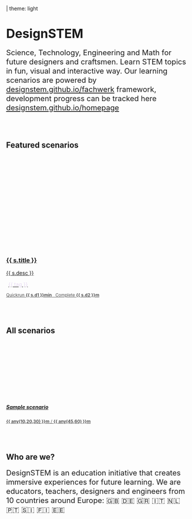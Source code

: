 | theme: light

# <big>DesignSTEM</big>

<big><big>Science, Technology, Engineering and Math for future designers and craftsmen. Learn STEM topics in fun, visual and interactive way. Our learning scenarios are powered by <a href="https://designstem.github.io/fachwerk"> designstem.github.io/fachwerk</a> framework, development progress can be tracked here <a href="https://designstem.github.io/homepage"> designstem.github.io/homepage</a></big></big>

<br><br>

## Featured scenarios

<div class="grid" style="--cols: 1fr 1fr 1fr">

<div v-for="(s,i) in [
  {title: 'Sample scenario', url: 'algorithms', desc: 'Description will be here', d1: 10, d2: 30, tags: ['Math', 'Algorithms', 'Generative art','Parametric design']},
  {title: 'Sample scenario', d1: 20, d2: 40, url: 'tattoo',desc: 'Description will be here', tags: ['Biology', 'Biosensors','Data visualization', 'Universal design']},
  {title: 'Sample scenario', d1: 10, d2: 60, url: 'frequency', desc: 'Description will be here',tags:['Physics','Optics','Vision','Movement','Motion design']},
]" :key="i"><a href="./index1.html">
<f-card style="border: 0px solid var(--primary); font-weight: normal;" >
<center style="height: 250px"><f-flower /></center>

<h3 style="color: var(--darkgray);">{{ s.title }}</h3>

<p style="color: var(--darkgray);">{{ s.desc }}</p>

<p>
<mark v-for="tag in s.tags" style="
  font-size: calc(var(--base) * 1.5);
  padding: 2px 6px;
  background: var(--purple);
  color: hsl(270,50%,90%);
  margin-right: 5px;
"> {{ tag }} </mark>
</p>

<f-inline>
<f-clock
  style="transform: translate(0 -2px)"
  :duration="s.d1"
  :duration2="s.d2"
/>
<small style="opacity: 0.75">
Quickrun <b>{{ s.d1 }}min</b>&nbsp;&nbsp;&nbsp;Complete <b>{{ s.d2 }}m</b>
</small>
</f-inline>

</f-card>
</a>
</div>

</div>


<br><br>

## All scenarios

<div class="grid" style="--cols: 1fr 1fr 1fr 1fr 1fr">

<div v-for="(s,i) in ['From bits to channels to colors','Color blindness and design','Message with matural dyes','Easing and stop motion', 'Bees and packaging','Magic of Metamerism','Patterns in three dimensions','Swim in Plastic soup','(Do not) blow up you pottery oven','Build your own RGB lamp','Throw the dice down the stairs','Design with pyramds','From geometry to organic objects']" :key="i">
<a href="./index1.html">
<f-card style="border: 0px solid var(--primary); font-weight: normal;" :color="color('yellow')">
<center style="height: 150px"><f-flower2 /></center>

<h5 style="color: var(--darkgray);">Sample scenario</h5>

<f-inline>
<f-clock
  style="transform: translate(0 -2px)"
  :duration="any(10,20,30)"
  :duration2="any(45,60)"
/>
<small style="opacity: 0.75; color: var(--darkgray);">
<b style="color: var(--darkgray);">{{ any(10,20,30) }}m</b> / <b  style="color: var(--darkgray);">{{ any(45,60) }}m</b>
</small>
</f-inline>

</f-card>
</a>
</div>

</div>

<br><br>

## Who are we?

<big><big>DesignSTEM is an education initiative that creates immersive experiences for future learning. We are educators, teachers, designers and engineers from 10 countries around Europe: 🇬🇧 🇩🇪 🇬🇷 🇮🇹 🇳🇱 🇵🇹 🇸🇮 🇫🇮 🇪🇪</big></big>



